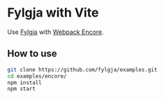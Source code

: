 # Fylgja with Vite

Use [Fylgja](https://fylgja.dev/) with [Webpack Encore](https://github.com/symfony/webpack-encore).

## How to use

```sh
git clone https://github.com/fylgja/examples.git
cd examples/encore/
npm install
npm start
```
